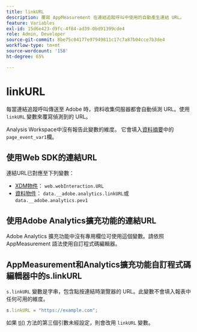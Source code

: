 ```yaml
---
title: linkURL
description: 覆寫 AppMeasurement 在連結追蹤呼叫中使用的自動產生連結 URL。
feature: Variables
exl-id: 15d6e423-d9fc-4f84-ad39-0bd91399cde4
role: Admin, Developer
source-git-commit: 8be75c04177e97949811c17c7a87b04cce7b3de4
workflow-type: tm+mt
source-wordcount: '158'
ht-degree: 65%

---
```


# linkURL

每當連結追蹤呼叫傳送至 Adobe 時，資料收集伺服器都會自動偵測 URL。使用 `linkURL` 變數來覆寫偵測到的 URL。

Analysis Workspace中沒有報告此變數的維度。 它會填入[資料摘要](/help/export/analytics-data-feed/data-feed-overview.md)中的`page_event_var1`欄。

## 使用Web SDK的連結URL

連結URL已對應至下列變數：

* [XDM物件](/help/implement/aep-edge/xdm-var-mapping.md)： `web.webInteraction.URL`
* [資料物件](/help/implement/aep-edge/data-var-mapping.md)： `data.__adobe.analytics.linkURL`或`data.__adobe.analytics.pev1`

## 使用Adobe Analytics擴充功能的連結URL

Adobe Analytics 擴充功能中沒有專用欄位可使用這個變數。請依照 AppMeasurement 語法使用自訂程式碼編輯器。

## AppMeasurement和Analytics擴充功能自訂程式碼編輯器中的s.linkURL

`s.linkURL` 變數是字串，包含點按連結時瀏覽器的 URL。此變數不會填入報表中任何可用的維度。

```js
s.linkURL = "https://example.com";
```

如果 [tl()](../functions/tl-method.md) 方法的第三個引數未經設定，則會改用 `linkURL` 變數。
